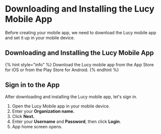 # Downloading and Installing the Lucy Mobile App

Before creating your mobile app, we need to download the Lucy mobile app and set it up in your mobile device.

## Downloading and Installing the Lucy Mobile App

{% hint style="info" %}
Download the Lucy mobile app from the App Store for iOS or from the Play Store for Android.
{% endhint %}

## Sign in to the App

After downloading and installing the Lucy mobile app, let's sign in.

1. Open the Lucy Mobile app in your mobile device.
2. Enter your **Organization name.**
3. Click **Next.**
4. Enter your **Username** and **Password**, then click **Login**.
5. App home screen opens.

